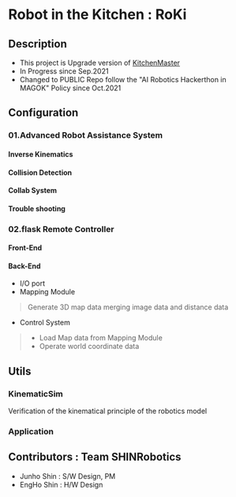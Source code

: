 # Robot in the Kitchen : RoKi

## Description
- This project is Upgrade version of [KitchenMaster](https://github.com/MinTpie30/KitchenMaster)
- In Progress since Sep.2021
- Changed to PUBLIC Repo follow the "AI Robotics Hackerthon in MAGOK" Policy since Oct.2021

## Configuration
### 01.Advanced Robot Assistance System
#### Inverse Kinematics 
#### Collision Detection
#### Collab System
#### Trouble shooting 
### 02.flask Remote Controller 
#### Front-End

#### Back-End
- I/O port
- Mapping Module
> Generate 3D map data merging image data and distance data

- Control System
> - Load Map data from Mapping Module
> - Operate world coordinate data 

## Utils
### KinematicSim
Verification of the kinematical principle of the robotics model

### Application
 
## Contributors : Team SHINRobotics
- Junho Shin : S/W Design, PM
- EngHo Shin : H/W Design
